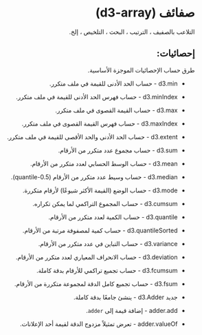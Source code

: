 <div dir='rtl'>

# صفائف (d3-array)

التلاعب بالصفيف ، الترتيب ، البحث ، التلخيص ، إلخ.

## إحصائيات:

طرق حساب الإحصائيات الموجزة الأساسية.

* d3.min - حساب الحد الأدنى للقيمة في ملف متكرر.

* d3.minIndex - حساب فهرس الحد الأدنى للقيمة في ملف متكرر.

* d3.max - حساب القيمة القصوى في ملف متكرر.

* d3.maxIndex - حساب فهرس القيمة القصوى في ملف متكرر.

* d3.extent - حساب الحد الأدنى والحد الأقصى للقيمة في ملف متكرر.

* d3.sum - حساب مجموع عدد متكرر من الأرقام.

* d3.mean - حساب الوسط الحسابي لعدد متكرر من الأرقام.

* d3.median - حساب وسيط عدد متكرر من الأرقام (0.5-quantile).

* d3.mode - حساب الوضع (القيمة الأكثر شيوعًا) لأرقام متكررة. 

* d3.cumsum - حساب المجموع التراكمي لما يمكن تكراره.

* d3.quantile - حساب الكمية لعدد متكرر من الأرقام.

* d3.quantileSorted - حساب كمية لمصفوفة مرتبة من الأرقام.

* d3.variance - حساب التباين في عدد متكرر من الأرقام.

* d3.deviation - حساب الانحراف المعياري لعدد متكرر من الأرقام. 

* d3.fcumsum - حساب تجميع تراكمي للأرقام بدقة كاملة.

* d3.fsum - حساب تجميع كامل الدقة لمجموعة متكررة من الأرقام.

* جديد d3.Adder - ينشئ جامعًا بدقة كاملة.

* adder.add - إضافة قيمة إلى `adder`.

* adder.valueOf - تعرض تمثيلاً مزدوج الدقة لقيمة أحد الإعلانات.


</div>